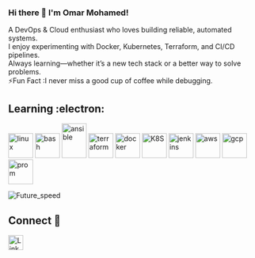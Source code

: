 ### Hi there 👋 I'm Omar Mohamed!

A DevOps & Cloud enthusiast who loves building reliable, automated systems.  
I enjoy experimenting with Docker, Kubernetes, Terraform, and CI/CD pipelines.  
Always learning—whether it’s a new tech stack or a better way to solve problems.  
⚡Fun Fact :I never miss a good cup of coffee while debugging.

## Learning :electron:
<div style="position:inline;">
  <img width="50" height="50" alt="linux" src="https://github.com/user-attachments/assets/636b1111-e36f-4d1f-96c3-10bd5b32a74c" />
  <img width="50" height="50" alt="bash" src="https://github.com/user-attachments/assets/7e72a21c-1ef9-4def-8edf-95b59761ba55" />
    <img width="50" height="70" alt="ansible" src="https://github.com/user-attachments/assets/365c3102-2c90-48ef-a970-b4192ce53266" />
  <img width="50" height="50" alt="terraform" src="https://github.com/user-attachments/assets/8d61b2fa-6f71-4890-b474-a51691fdb7dc" />
  <img width="50" height="50" alt="docker" src="https://github.com/user-attachments/assets/c5c3f6a6-4f23-4e46-a0a2-e6f19a48d002" />
 <img width="50" height="50" alt="K8S" src="https://github.com/user-attachments/assets/89ac7c19-808c-49de-8377-a7685156f3c1" />
<img width="50" height="50" alt="jenkins" src="https://github.com/user-attachments/assets/cb3a9376-328f-4b16-ae77-b17491699a98" />
  <img width="50" height="50" alt="aws" src="https://github.com/user-attachments/assets/88459411-8b01-4f59-867d-8694a86efa96" />
  <img width="50" height="50" alt="gcp" src="https://github.com/user-attachments/assets/ddd98eb9-4d1e-4bb2-9570-9a099e7e32ea" />
  <img width="50" height="50" alt="prom" src="https://github.com/user-attachments/assets/a0c51890-7b1f-4a99-92a7-5cb68680bd4f" />

</div>

![Future_speed](https://github.com/user-attachments/assets/676290d6-a226-427f-83e3-cafa2723a8a2)


## Connect 🔗
<a href="https://www.linkedin.com/in/omar-muhammed-muhammed" target="blank">
  <img src="https://user-images.githubusercontent.com/89871900/234065929-672992c2-bb60-40bb-a8e3-9016a9d8ffa4.png" alt="LinkedIn" width="30px">
</a>
